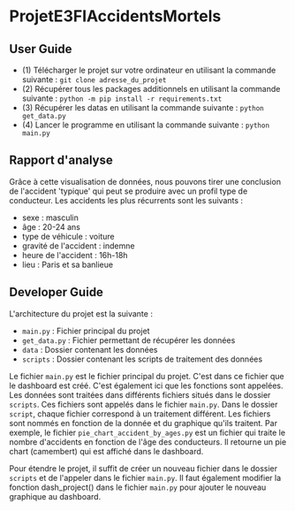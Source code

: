 # ProjetE3FIAccidentsMortels


## User Guide
- (1) Télécharger le projet sur votre ordinateur en utilisant la commande suivante : `git clone adresse_du_projet`
- (2) Récupérer tous les packages additionnels en utilisant la commande suivante : `python -m pip install -r requirements.txt`
- (3) Récupérer les datas en utilisant la commande suivante : `python get_data.py`
- (4) Lancer le programme en utilisant la commande suivante : `python main.py`

## Rapport d'analyse
Grâce à cette visualisation de données, nous pouvons tirer une conclusion de l'accident 'typique' qui peut se produire
avec un profil type de conducteur. Les accidents les plus récurrents sont les suivants :
- sexe : masculin
- âge : 20-24 ans
- type de véhicule : voiture
- gravité de l'accident : indemne
- heure de l'accident : 16h-18h
- lieu : Paris et sa banlieue


## Developer Guide
L'architecture du projet est la suivante :
- `main.py` : Fichier principal du projet
- `get_data.py` : Fichier permettant de récupérer les données
- `data` : Dossier contenant les données
- `scripts` : Dossier contenant les scripts de traitement des données

Le fichier `main.py` est le fichier principal du projet. C'est dans ce fichier que le dashboard est créé.
C'est également ici que les fonctions sont appelées. Les données sont traitées dans différents fichiers
situés dans le dossier `scripts`. Ces fichiers sont appelés dans le fichier `main.py`. Dans le dossier `script`,
chaque fichier correspond à un traitement différent. Les fichiers sont nommés en fonction de la donnée et du graphique
qu'ils traitent. Par exemple, le fichier `pie_chart_accident_by_ages.py` est un fichier qui traite le nombre d'accidents
en fonction de l'âge des conducteurs. Il retourne un pie chart (camembert) qui est affiché dans le dashboard.

Pour étendre le projet, il suffit de créer un nouveau fichier dans le dossier `scripts` et de l'appeler dans le fichier `main.py`.
Il faut également modifier la fonction dash_project() dans le fichier `main.py` pour ajouter le nouveau graphique au dashboard.